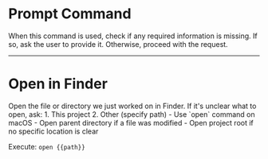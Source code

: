 # Prompt Command

When this command is used, check if any required information is missing. If so, ask the user to provide it. Otherwise, proceed with the request.

---

# Open in Finder

<instruction>
Open the file or directory we just worked on in Finder.
</instruction>

<context>
If it's unclear what to open, ask:
1. This project
2. Other (specify path)
</context>

<constraints>
- Use `open` command on macOS
- Open parent directory if a file was modified
- Open project root if no specific location is clear
</constraints>

Execute: `open {{path}}`